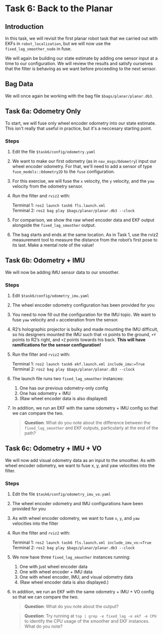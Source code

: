 # Task 6: Back to the Planar

## Introduction

In this task, we will revisit the first planar robot task that we carried out with EKFs in `robot_localization`, but we will now use the `fixed_lag_smoother_node` in fuse.

We will again be building our state estimate by adding one sensor input at a time to our configuration. We will review the results and satisfy ourselves that the filter is behaving as we want before proceeding to the next sensor.

## Bag Data

We will once again be working with the bag file `$bags/planar/planar.db3`.

## Task 6a: Odometry Only

To start, we will fuse only wheel encoder odometry into our state estimate. This isn't really that useful in practice, but it's a neccesary starting point.

### Steps

1. Edit the file `$task6/config/odometry.yaml`
1. We want to make our first odometry (as in `nav_msgs/Odometry`) input our wheel encoder odometry. For that, we'll need to add a sensor of type `fuse_models::Odometry2D` to the `fuse` configuration.
1. For this exercise, we will fuse the `x` velocity, the `y` velocity, and the `yaw` velocity from the odometry sensor.

1. Run the filter and `rviz2` with:

    Terminal 1: `ros2 launch task6 fls.launch.xml`  
    Terminal 2: `ros2 bag play $bags/planar/planar.db3 --clock`

1. For comparison, we show the raw wheel encoder data and EKF output alongside the `fixed_lag_smoother` output.
1. The bag starts and ends at the same location. As in Task 1, use the rviz2 measurement tool to measure the distance from the robot’s first pose to its last. Make a mental note of the value!

## Task 6b: Odometry + IMU

We will now be adding IMU sensor data to our smoother.

### Steps

1. Edit `$task6/config/odometry_imu.yaml`
1. The wheel encoder odometry configuration has been provided for you
1. You need to now fill out the configuration for the IMU topic. We want to fuse `yaw` velocity and `x` acceleration from the sensor.
1. R2’s holographic projector is bulky and made mounting the IMU difficult, so his designers mounted the IMU such that `+X` points to the ground, `+Y` points to R2’s right, and `+Z` points towards his back. **This will have ramifications for the sensor configuration!**

1. Run the filter and `rviz2` with:

    Terminal 1: `ros2 launch task6 ekf.launch.xml include_imu:=True`  
    Terminal 2: `ros2 bag play $bags/planar/planar.db3 --clock`

1. The launch file runs two `fixed_lag_smoother` instances:
    1. One has our previous odometry-only config
    1. One has odometry + IMU
    1. (Raw wheel encoder data is also displayed)
    
1. In addition, we run an EKF with the same odometry + IMU config so that we can compare the two.

    > **Question**: What do you note about the difference between the `fixed_lag_smoother` and EKF outputs, particularly at the end of the path?

## Task 6c: Odometry + IMU + VO

We will now add visual odometry data as an input to the smoother. As with wheel encoder odometry, we want to fuse x, y, and yaw velocities into the filter.

### Steps

1. Edit the file `$task6/config/odometry_imu_vo.yaml`
1. The wheel encoder odometry and IMU configurations have been provided for you
1. As with wheel encoder odometry, we want to fuse `x`, `y`, and `yaw` velocities into the filter
1. Run the filter and `rviz2` with:

    Terminal 1: `ros2 launch task6 fls.launch.xml include_imu_vo:=True`  
    Terminal 2: `ros2 bag play $bags/planar/planar.db3 --clock`

1. We now have three `fixed_lag_smoother` instances running:
    1. One with just wheel encoder data
    1. One with wheel encoder + IMU data
    1. One with wheel encoder, IMU, and visual odometry data
    1. (Raw wheel encoder data is also displayed.)

1. In addition, we run an EKF with the same odometry + IMU + VO config so that we can compare the two.

    > **Question**: What do you note about the output?

    > **Question**: Try running at `top | grep -e fixed_lag -e ekf -e CPU` to identify the CPU usage of the smoother and EKF instances. What do you note?

